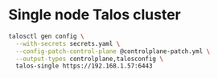 # Single node Talos cluster

```bash
talosctl gen config \
  --with-secrets secrets.yaml \
  --config-patch-control-plane @controlplane-patch.yml \
  --output-types controlplane,talosconfig \
  talos-single https://192.168.1.57:6443

```

